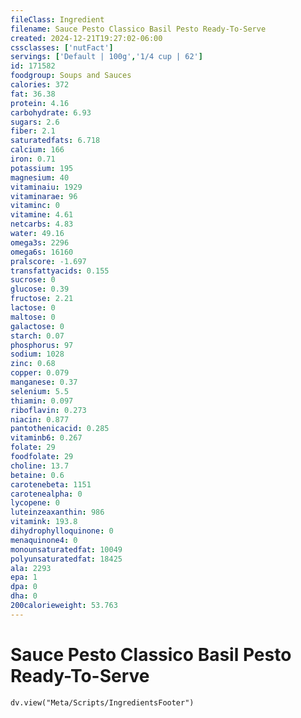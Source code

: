 ```yaml
---
fileClass: Ingredient
filename: Sauce Pesto Classico Basil Pesto Ready-To-Serve
created: 2024-12-21T19:27:02-06:00
cssclasses: ['nutFact']
servings: ['Default | 100g','1/4 cup | 62']
id: 171582
foodgroup: Soups and Sauces
calories: 372
fat: 36.38
protein: 4.16
carbohydrate: 6.93
sugars: 2.6
fiber: 2.1
saturatedfats: 6.718
calcium: 166
iron: 0.71
potassium: 195
magnesium: 40
vitaminaiu: 1929
vitaminarae: 96
vitaminc: 0
vitamine: 4.61
netcarbs: 4.83
water: 49.16
omega3s: 2296
omega6s: 16160
pralscore: -1.697
transfattyacids: 0.155
sucrose: 0
glucose: 0.39
fructose: 2.21
lactose: 0
maltose: 0
galactose: 0
starch: 0.07
phosphorus: 97
sodium: 1028
zinc: 0.68
copper: 0.079
manganese: 0.37
selenium: 5.5
thiamin: 0.097
riboflavin: 0.273
niacin: 0.877
pantothenicacid: 0.285
vitaminb6: 0.267
folate: 29
foodfolate: 29
choline: 13.7
betaine: 0.6
carotenebeta: 1151
carotenealpha: 0
lycopene: 0
luteinzeaxanthin: 986
vitamink: 193.8
dihydrophylloquinone: 0
menaquinone4: 0
monounsaturatedfat: 10049
polyunsaturatedfat: 18425
ala: 2293
epa: 1
dpa: 0
dha: 0
200calorieweight: 53.763
---
```


# Sauce Pesto Classico Basil Pesto Ready-To-Serve

```dataviewjs
dv.view("Meta/Scripts/IngredientsFooter")
```